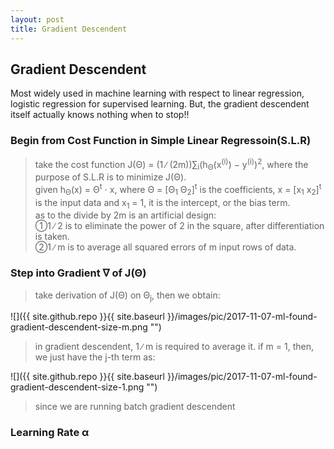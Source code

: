 ```yaml
---
layout: post
title: Gradient Descendent
---
```


## Gradient Descendent
<p class="message">
Most widely used in machine learning with respect to linear regression, logistic regression for supervised learning.  But, the gradient descendent itself actually knows nothing when to stop!!    
</p>

### Begin from Cost Function in Simple Linear Regressoin(S.L.R)
>take the cost function J(&Theta;) = (1 ∕ (2m))&sum;<sub>i</sub>(h<sub>&Theta;</sub>(x<sup>(i)</sup>) − y<sup>(i)</sup>)<sup>2</sup>, where the purpose of S.L.R is to minimize J(&Theta;).  
>given h<sub>&Theta;</sub>(x) = &Theta;<sup>t</sup> &sdot; x, where &Theta; = [&Theta;<sub>1</sub> &Theta;<sub>2</sub>]<sup>t</sup> is the coefficients, x = [x<sub>1</sub> x<sub>2</sub>]<sup>t</sup> is the input data and x<sub>1</sub> = 1, it is the intercept, or the bias term.  
>as to the divide by 2m is an artificial design:  
>&#10112;1 ∕ 2 is to eliminate the power of 2 in the square, after differentiation is taken.  
>&#10113;1 ∕ m is to average all squared errors of m input rows of data.

### Step into Gradient &nabla; of J(&Theta;)
>take derivation of J(&Theta;) on &Theta;<sub>j</sub>, then we obtain:  

![]({{ site.github.repo }}{{ site.baseurl }}/images/pic/2017-11-07-ml-found-gradient-descendent-size-m.png "")

>in gradient descendent, 1 ∕ m is required to average it.
>if m = 1, then, we just have the j-th term as:  

![]({{ site.github.repo }}{{ site.baseurl }}/images/pic/2017-11-07-ml-found-gradient-descendent-size-1.png "")

>since we are running batch gradient descendent

### Learning Rate &alpha;
